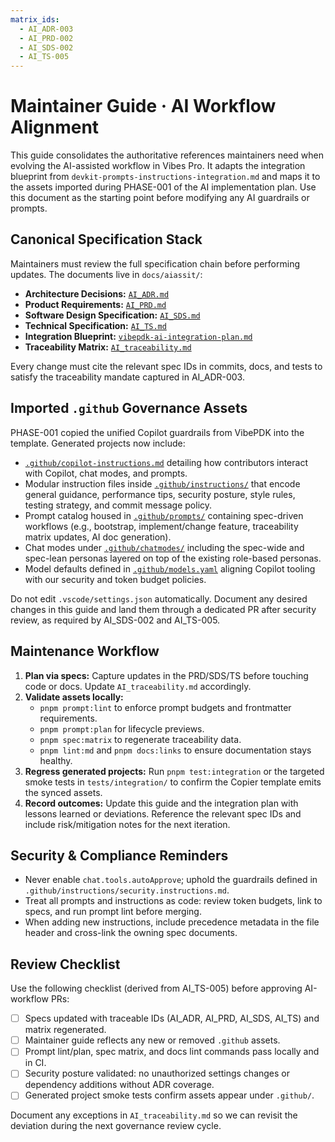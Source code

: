 ```yaml
---
matrix_ids:
  - AI_ADR-003
  - AI_PRD-002
  - AI_SDS-002
  - AI_TS-005
---
```


# Maintainer Guide · AI Workflow Alignment

This guide consolidates the authoritative references maintainers need when evolving the AI-assisted workflow in Vibes Pro.
It adapts the integration blueprint from `devkit-prompts-instructions-integration.md` and maps it to the assets imported during
PHASE-001 of the AI implementation plan. Use this document as the starting point before modifying any AI guardrails or
prompts.

## Canonical Specification Stack

Maintainers must review the full specification chain before performing updates. The documents live in `docs/aiassit/`:

- **Architecture Decisions:** [`AI_ADR.md`](./AI_ADR.md)
- **Product Requirements:** [`AI_PRD.md`](./AI_PRD.md)
- **Software Design Specification:** [`AI_SDS.md`](./AI_SDS.md)
- **Technical Specification:** [`AI_TS.md`](./AI_TS.md)
- **Integration Blueprint:** [`vibepdk-ai-integration-plan.md`](./vibepdk-ai-integration-plan.md)
- **Traceability Matrix:** [`AI_traceability.md`](./AI_traceability.md)

Every change must cite the relevant spec IDs in commits, docs, and tests to satisfy the traceability mandate captured in AI_ADR-003.

## Imported `.github` Governance Assets

PHASE-001 copied the unified Copilot guardrails from VibePDK into the template. Generated projects now include:

- [`.github/copilot-instructions.md`](../../templates/{{project_slug}}/.github/copilot-instructions.md) detailing how
  contributors interact with Copilot, chat modes, and prompts.
- Modular instruction files inside [`.github/instructions/`](../../templates/{{project_slug}}/.github/instructions/) that encode
  general guidance, performance tips, security posture, style rules, testing strategy, and commit message policy.
- Prompt catalog housed in [`.github/prompts/`](../../templates/{{project_slug}}/.github/prompts/) containing spec-driven workflows
  (e.g., bootstrap, implement/change feature, traceability matrix updates, AI doc generation).
- Chat modes under [`.github/chatmodes/`](../../templates/{{project_slug}}/.github/chatmodes/) including the spec-wide and spec-lean
  personas layered on top of the existing role-based personas.
- Model defaults defined in [`.github/models.yaml`](../../templates/{{project_slug}}/.github/models.yaml) aligning Copilot tooling with
  our security and token budget policies.

Do not edit `.vscode/settings.json` automatically. Document any desired changes in this guide and land them through a dedicated
PR after security review, as required by AI_SDS-002 and AI_TS-005.

## Maintenance Workflow

1. **Plan via specs:** Capture updates in the PRD/SDS/TS before touching code or docs. Update `AI_traceability.md` accordingly.
2. **Validate assets locally:**
   - `pnpm prompt:lint` to enforce prompt budgets and frontmatter requirements.
   - `pnpm prompt:plan` for lifecycle previews.
   - `pnpm spec:matrix` to regenerate traceability data.
   - `pnpm lint:md` and `pnpm docs:links` to ensure documentation stays healthy.
3. **Regress generated projects:** Run `pnpm test:integration` or the targeted smoke tests in `tests/integration/` to confirm the
   Copier template emits the synced assets.
4. **Record outcomes:** Update this guide and the integration plan with lessons learned or deviations. Reference the relevant
   spec IDs and include risk/mitigation notes for the next iteration.

## Security & Compliance Reminders

- Never enable `chat.tools.autoApprove`; uphold the guardrails defined in `.github/instructions/security.instructions.md`.
- Treat all prompts and instructions as code: review token budgets, link to specs, and run prompt lint before merging.
- When adding new instructions, include precedence metadata in the file header and cross-link the owning spec documents.

## Review Checklist

Use the following checklist (derived from AI_TS-005) before approving AI-workflow PRs:

- [ ] Specs updated with traceable IDs (AI_ADR, AI_PRD, AI_SDS, AI_TS) and matrix regenerated.
- [ ] Maintainer guide reflects any new or removed `.github` assets.
- [ ] Prompt lint/plan, spec matrix, and docs lint commands pass locally and in CI.
- [ ] Security posture validated: no unauthorized settings changes or dependency additions without ADR coverage.
- [ ] Generated project smoke tests confirm assets appear under `.github/`.

Document any exceptions in `AI_traceability.md` so we can revisit the deviation during the next governance review cycle.
